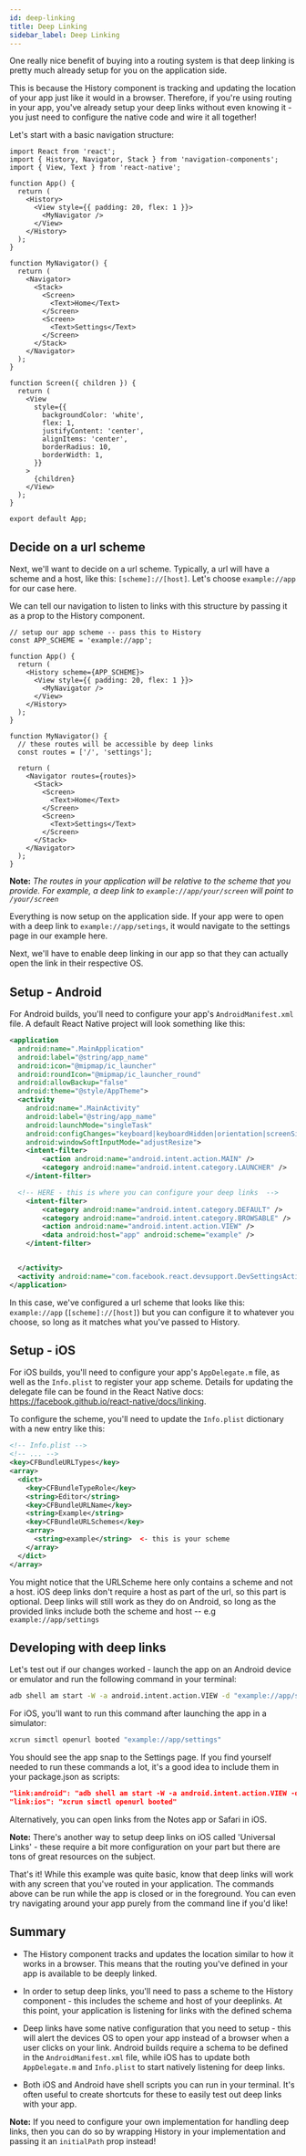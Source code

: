 ```yaml
---
id: deep-linking
title: Deep Linking
sidebar_label: Deep Linking
---
```


One really nice benefit of buying into a routing system is that deep linking is pretty much already setup for you on the application side.

This is because the History component is tracking and updating the location of your app just like it would in a browser. Therefore, if you're using routing in your app, you've already setup your deep links without even knowing it - you just need to configure the native code and wire it all together!

Let's start with a basic navigation structure:

```tsx
import React from 'react';
import { History, Navigator, Stack } from 'navigation-components';
import { View, Text } from 'react-native';

function App() {
  return (
    <History>
      <View style={{ padding: 20, flex: 1 }}>
        <MyNavigator />
      </View>
    </History>
  );
}

function MyNavigator() {
  return (
    <Navigator>
      <Stack>
        <Screen>
          <Text>Home</Text>
        </Screen>
        <Screen>
          <Text>Settings</Text>
        </Screen>
      </Stack>
    </Navigator>
  );
}

function Screen({ children }) {
  return (
    <View
      style={{
        backgroundColor: 'white',
        flex: 1,
        justifyContent: 'center',
        alignItems: 'center',
        borderRadius: 10,
        borderWidth: 1,
      }}
    >
      {children}
    </View>
  );
}

export default App;
```

## Decide on a url scheme

Next, we'll want to decide on a url scheme. Typically, a url will have a scheme and a host, like this: `[scheme]://[host]`. Let's choose `example://app` for our case here.

We can tell our navigation to listen to links with this structure by passing it as a prop to the History component.

```tsx
// setup our app scheme -- pass this to History
const APP_SCHEME = 'example://app';

function App() {
  return (
    <History scheme={APP_SCHEME}>
      <View style={{ padding: 20, flex: 1 }}>
        <MyNavigator />
      </View>
    </History>
  );
}

function MyNavigator() {
  // these routes will be accessible by deep links
  const routes = ['/', 'settings'];

  return (
    <Navigator routes={routes}>
      <Stack>
        <Screen>
          <Text>Home</Text>
        </Screen>
        <Screen>
          <Text>Settings</Text>
        </Screen>
      </Stack>
    </Navigator>
  );
}
```

**Note:** _The routes in your application will be relative to the scheme that you provide. For example, a deep link to `example://app/your/screen` will point to `/your/screen`_

Everything is now setup on the application side. If your app were to open with a deep link to `example://app/setings`, it would navigate to the settings page in our example here.

Next, we'll have to enable deep linking in our app so that they can actually open the link in their respective OS.

## Setup - Android

For Android builds, you'll need to configure your app's `AndroidManifest.xml` file. A default React Native project will look something like this:

```xml
<application
  android:name=".MainApplication"
  android:label="@string/app_name"
  android:icon="@mipmap/ic_launcher"
  android:roundIcon="@mipmap/ic_launcher_round"
  android:allowBackup="false"
  android:theme="@style/AppTheme">
  <activity
    android:name=".MainActivity"
    android:label="@string/app_name"
    android:launchMode="singleTask"
    android:configChanges="keyboard|keyboardHidden|orientation|screenSize"
    android:windowSoftInputMode="adjustResize">
    <intent-filter>
        <action android:name="android.intent.action.MAIN" />
        <category android:name="android.intent.category.LAUNCHER" />
    </intent-filter>

  <!-- HERE - this is where you can configure your deep links  -->
    <intent-filter>
        <category android:name="android.intent.category.DEFAULT" />
        <category android:name="android.intent.category.BROWSABLE" />
        <action android:name="android.intent.action.VIEW" />
        <data android:host="app" android:scheme="example" />
    </intent-filter>


  </activity>
  <activity android:name="com.facebook.react.devsupport.DevSettingsActivity" />
</application>
```

In this case, we've configured a url scheme that looks like this: `example://app` (`[scheme]://[host]`) but you can configure it to whatever you choose, so long as it matches what you've passed to History.

## Setup - iOS

For iOS builds, you'll need to configure your app's `AppDelegate.m` file, as well as the `Info.plist` to register your app scheme. Details for updating the delegate file can be found in the React Native docs:
https://facebook.github.io/react-native/docs/linking.

To configure the scheme, you'll need to update the `Info.plist` dictionary with a new entry like this:

```xml
<!-- Info.plist -->
<!-- ... -->
<key>CFBundleURLTypes</key>
<array>
  <dict>
    <key>CFBundleTypeRole</key>
    <string>Editor</string>
    <key>CFBundleURLName</key>
    <string>Example</string>
    <key>CFBundleURLSchemes</key>
    <array>
      <string>example</string>  <- this is your scheme
    </array>
  </dict>
</array>
```

You might notice that the URLScheme here only contains a scheme and not a host. iOS deep links don't require a host as part of the url, so this part is optional. Deep links will still work as they do on Android, so long as the provided links include both the scheme and host -- e.g `example://app/settings`

## Developing with deep links

Let's test out if our changes worked - launch the app on an Android device or emulator and run the following command in your terminal:

```bash
adb shell am start -W -a android.intent.action.VIEW -d "example://app/settings"
```

For iOS, you'll want to run this command after launching the app in a simulator:

```bash
xcrun simctl openurl booted "example://app/settings"
```

You should see the app snap to the Settings page. If you find yourself needed to run these commands a lot, it's a good idea to include them in your package.json as scripts:

```json
"link:android": "adb shell am start -W -a android.intent.action.VIEW -d",
"link:ios": "xcrun simctl openurl booted"
```

Alternatively, you can open links from the Notes app or Safari in iOS.

**Note:** There's another way to setup deep links on iOS called 'Universal Links' - these require a bit more configuration on your part but there are tons of great resources on the subject.

That's it! While this example was quite basic, know that deep links will work with any screen that you've routed in your application. The commands above can be run while the app is closed or in the foreground. You
can even try navigating around your app purely from the command line if you'd like!

## Summary

- The History component tracks and updates the location similar to how it works in a browser. This means that the routing you've defined in your app is available to be deeply linked.

- In order to setup deep links, you'll need to pass a scheme to the History component - this includes the scheme and host of your deeplinks. At this point, your application is listening for links with the defined schema

- Deep links have some native configuration that you need to setup - this will alert the devices OS to open your app instead of a browser when a user clicks on your link. Android builds require a schema to be defined in the `AndroidManifest.xml` file, while iOS has to update both `AppDelegate.m` and `Info.plist` to start natively listening for deep links.

- Both iOS and Android have shell scripts you can run in your terminal. It's often useful to create shortcuts for these to easily test out deep links with your app.

**Note:** If you need to configure your own implementation for handling deep links, then you can do so by wrapping History in your implementation and passing it an `initialPath` prop instead!
